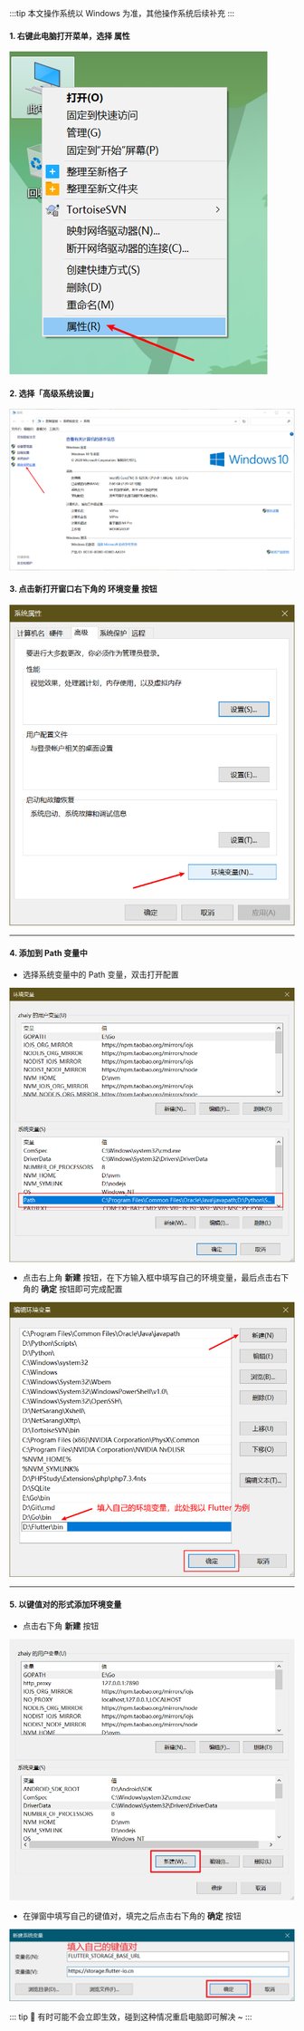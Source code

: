 :::tip
本文操作系统以 Windows 为准，其他操作系统后续补充
:::


#### 1. 右键此电脑打开菜单，选择 **属性**

![file](/images/配置环境变量/1.png)

#### 2. 选择「高级系统设置」

![file](/images/配置环境变量/2.png)

#### 3. 点击新打开窗口右下角的 **环境变量** 按钮

![file](/images/配置环境变量/3.png)

---

#### 4. 添加到 Path 变量中

- 选择系统变量中的 Path 变量，双击打开配置

![file](/images/配置环境变量/4.png)

- 点击右上角 **新建** 按钮，在下方输入框中填写自己的环境变量，最后点击右下角的 **确定** 按钮即可完成配置

![file](/images/配置环境变量/5.png)

---

#### 5. 以键值对的形式添加环境变量

- 点击右下角 **新建** 按钮

![file](/images/配置环境变量/6.png)

- 在弹窗中填写自己的键值对，填完之后点击右下角的 **确定** 按钮

![file](/images/配置环境变量/7.jpg)

::: tip
:bookmark: 有时可能不会立即生效，碰到这种情况重启电脑即可解决 ~
:::
